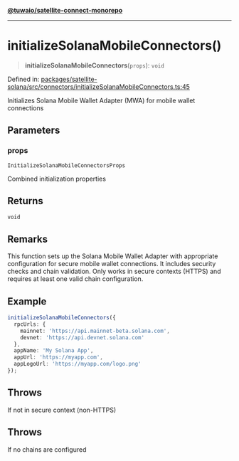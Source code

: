 [**@tuwaio/satellite-connect-monorepo**](../../../README.md)

***

# initializeSolanaMobileConnectors()

> **initializeSolanaMobileConnectors**(`props`): `void`

Defined in: [packages/satellite-solana/src/connectors/initializeSolanaMobileConnectors.ts:45](https://github.com/TuwaIO/satellite-connect/blob/5ea2bf35da638317e8edf885c3993433cb84e778/packages/satellite-solana/src/connectors/initializeSolanaMobileConnectors.ts#L45)

Initializes Solana Mobile Wallet Adapter (MWA) for mobile wallet connections

## Parameters

### props

`InitializeSolanaMobileConnectorsProps`

Combined initialization properties

## Returns

`void`

## Remarks

This function sets up the Solana Mobile Wallet Adapter with appropriate configuration
for secure mobile wallet connections. It includes security checks and chain validation.
Only works in secure contexts (HTTPS) and requires at least one valid chain configuration.

## Example

```typescript
initializeSolanaMobileConnectors({
  rpcUrls: {
    mainnet: 'https://api.mainnet-beta.solana.com',
    devnet: 'https://api.devnet.solana.com'
  },
  appName: 'My Solana App',
  appUrl: 'https://myapp.com',
  appLogoUrl: 'https://myapp.com/logo.png'
});
```

## Throws

If not in secure context (non-HTTPS)

## Throws

If no chains are configured

